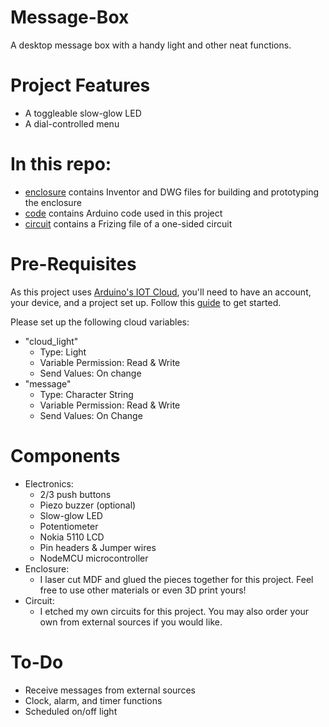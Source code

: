 # Message-Box
A desktop message box with a handy light and other neat functions.

# Project Features
- A toggleable slow-glow LED
- A dial-controlled menu

# In this repo:
- [enclosure](https://github.com/DistressedFish/Message-Box/tree/master/enclosure) contains Inventor and DWG files for building and prototyping the enclosure
- [code](https://github.com/DistressedFish/Message-Box/tree/master/code) contains Arduino code used in this project
- [circuit](https://github.com/DistressedFish/Message-Box/tree/master/circuit) contains a Frizing file of a one-sided circuit

# Pre-Requisites
As this project uses [Arduino's IOT Cloud](https://create.arduino.cc/iot), you'll need to have an account, your device, and a project set up. Follow this [guide](https://docs.arduino.cc/arduino-cloud/getting-started/iot-cloud-getting-started) to get started.

Please set up the following cloud variables:
- "cloud_light" 
  - Type: Light
  - Variable Permission: Read & Write
  - Send Values: On change
- "message"
  - Type: Character String
  - Variable Permission: Read & Write
  - Send Values: On Change
  
# Components
- Electronics:
  - 2/3 push buttons
  - Piezo buzzer (optional)
  - Slow-glow LED
  - Potentiometer 
  - Nokia 5110 LCD
  - Pin headers & Jumper wires
  - NodeMCU microcontroller
- Enclosure:
  - I laser cut MDF and glued the pieces together for this project. Feel free to use other materials or even 3D print yours! 
- Circuit:
  - I etched my own circuits for this project. You may also order your own from external sources if you would like. 

# To-Do
- Receive messages from external sources
- Clock, alarm, and timer functions
- Scheduled on/off light
